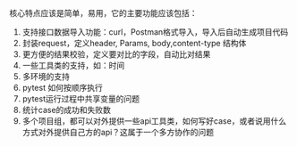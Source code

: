 核心特点应该是简单，易用，它的主要功能应该包括：
1. 支持接口数据导入功能：curl，Postman格式导入，导入后自动生成项目代码
2. 封装request，定义header, Params, body,content-type 结构体
3. 更方便的结果校验，定义要对比的字段，自动比对结果
4. 一些工具类的支持，如：时间
5. 多环境的支持
6. pytest 如何按顺序执行
7. pytest运行过程中共享变量的问题
8. 统计case的成功和失败数
9. 多个项目组，都可以对外提供一些api工具类，如何写好case，或者说用什么方式对外提供自己方的api？这属于一个多方协作的问题

